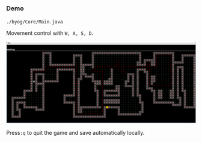 
### Demo
`./byog/Core/Main.java`

Movement control with `W, A, S, D`.

![](example.png)

Press`:q` to quit the game and save automatically locally.

